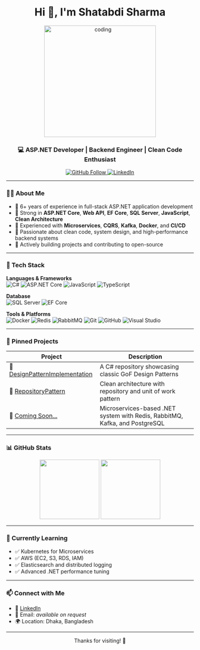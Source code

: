
<h1 align="center">Hi 👋, I'm Shatabdi Sharma</h1>
<p align="center">
<img align="center" alt="coding" width="300" src="https://user-images.githubusercontent.com/74038190/249570803-02293768-9242-47e1-bf8f-d084ba0a2d1d.gif">
</p>


<h3 align="center">💻 ASP.NET Developer | Backend Engineer | Clean Code Enthusiast</h3>

<p align="center">
  <a href="https://github.com/shatabdi-bd" target="_blank">
    <img src="https://img.shields.io/github/followers/shatabdi-bd?label=Follow&style=social" alt="GitHub Follow" />
  </a>
  <a href="https://linkedin.com/in/shatabdi-bd" target="_blank">
    <img src="https://img.shields.io/badge/LinkedIn-blue?style=flat&logo=linkedin" alt="LinkedIn" />
  </a>
</p>

---

### 🙋‍♂️ About Me

- 🔹 6+ years of experience in full-stack ASP.NET application development  
- 🔹 Strong in **ASP.NET Core**, **Web API**, **EF Core**, **SQL Server**, **JavaScript**, **Clean Architecture**  
- 🔹 Experienced with **Microservices**, **CQRS**, **Kafka**, **Docker**, and **CI/CD**  
- 🔹 Passionate about clean code, system design, and high-performance backend systems  
- 🔹 Actively building projects and contributing to open-source

---

### 🧰 Tech Stack

**Languages & Frameworks**  
![C#](https://img.shields.io/badge/C%23-68217A?style=for-the-badge&logo=csharp&logoColor=white)
![ASP.NET Core](https://img.shields.io/badge/ASP.NET_Core-512BD4?style=for-the-badge&logo=dotnet&logoColor=white)
![JavaScript](https://img.shields.io/badge/JavaScript-F7DF1E?style=for-the-badge&logo=javascript&logoColor=black)
![TypeScript](https://img.shields.io/badge/TypeScript-3178C6?style=for-the-badge&logo=typescript&logoColor=white)

**Database**  
![SQL Server](https://img.shields.io/badge/SQL_Server-CC2927?style=for-the-badge&logo=microsoftsqlserver&logoColor=white)
![EF Core](https://img.shields.io/badge/EF_Core-512BD4?style=for-the-badge)

**Tools & Platforms**  
![Docker](https://img.shields.io/badge/Docker-2496ED?style=for-the-badge&logo=docker&logoColor=white)
![Redis](https://img.shields.io/badge/Redis-DC382D?style=for-the-badge&logo=redis&logoColor=white)
![RabbitMQ](https://img.shields.io/badge/RabbitMQ-FF6600?style=for-the-badge&logo=rabbitmq&logoColor=white)
![Git](https://img.shields.io/badge/Git-F05032?style=for-the-badge&logo=git&logoColor=white)
![GitHub](https://img.shields.io/badge/GitHub-181717?style=for-the-badge&logo=github&logoColor=white)
![Visual Studio](https://img.shields.io/badge/Visual_Studio-5C2D91?style=for-the-badge&logo=visualstudio&logoColor=white)

---

### 📌 Pinned Projects

| Project | Description |
|--------|-------------|
| 🔹 [DesignPatternImplementation](https://github.com/shatabdi-bd/DesignPatternImplementation) | A C# repository showcasing classic GoF Design Patterns |
| 🔹 [RepositoryPattern](https://github.com/shatabdi-bd/RepositoryPattern) | Clean architecture with repository and unit of work pattern |
| 🔹 [Coming Soon...]() | Microservices-based .NET system with Redis, RabbitMQ, Kafka, and PostgreSQL |

---

### 📊 GitHub Stats

<p align="center">
  <img src="https://github-readme-stats.vercel.app/api?username=shatabdi-bd&show_icons=true&theme=react&count_private=true" height="160px" />
  <img src="https://streak-stats.demolab.com?user=shatabdi-bd&theme=react" height="160px" />
</p>

---

### 🧩 Currently Learning

- ✅ Kubernetes for Microservices
- ✅ AWS (EC2, S3, RDS, IAM)
- ✅ Elasticsearch and distributed logging
- ✅ Advanced .NET performance tuning

---

### 📫 Connect with Me

- 💼 [LinkedIn](https://linkedin.com/in/shatabdi-bd)
- 📧 Email: _available on request_
- 🌍 Location: Dhaka, Bangladesh

---

<p align="center">Thanks for visiting! 🚀</p>
